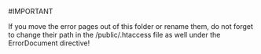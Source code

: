 #IMPORTANT

If you move the error pages out of this folder or rename them, do not forget to change their path in the /public/.htaccess file as well under the ErrorDocument directive!